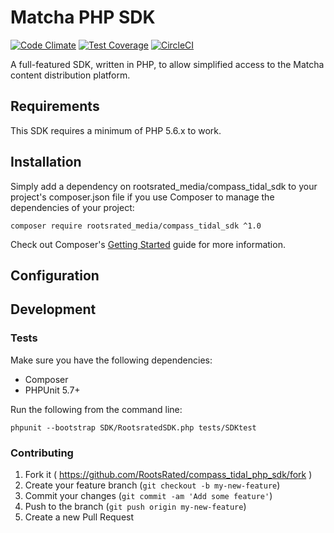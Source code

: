 # Matcha PHP SDK

[![Code Climate](https://codeclimate.com/repos/58d2d7a042f14a02710000c0/badges/3f57be90855275bfa1a4/gpa.svg)](https://codeclimate.com/repos/58d2d7a042f14a02710000c0/feed)
[![Test Coverage](https://codeclimate.com/repos/58d2d7a042f14a02710000c0/badges/3f57be90855275bfa1a4/coverage.svg)](https://codeclimate.com/repos/58d2d7a042f14a02710000c0/coverage)
[![CircleCI](https://circleci.com/gh/RootsRated/compass_tidal_php_sdk/tree/master.svg?style=svg&circle-token=9ca7bfabe320d6b4a14e8cecc24457f35eb099b0)](https://circleci.com/gh/RootsRated/compass_tidal_php_sdk/tree/master)

A full-featured SDK, written in PHP, to allow simplified access to
the Matcha content distribution platform.

## Requirements

This SDK requires a minimum of PHP 5.6.x to work.

## Installation

Simply add a dependency on rootsrated_media/compass_tidal_sdk to your
project's composer.json file if you use Composer to manage the
dependencies of your project:

    composer require rootsrated_media/compass_tidal_sdk ^1.0

Check out Composer's [Getting
Started](https://getcomposer.org/doc/00-intro.md) guide for more
information.

## Configuration

## Development

### Tests

Make sure you have the following dependencies:

 - Composer
 - PHPUnit 5.7+

Run the following from the command line:

    phpunit --bootstrap SDK/RootsratedSDK.php tests/SDKtest

### Contributing

1. Fork it ( https://github.com/RootsRated/compass_tidal_php_sdk/fork )
2. Create your feature branch (`git checkout -b my-new-feature`)
3. Commit your changes (`git commit -am 'Add some feature'`)
4. Push to the branch (`git push origin my-new-feature`)
5. Create a new Pull Request
